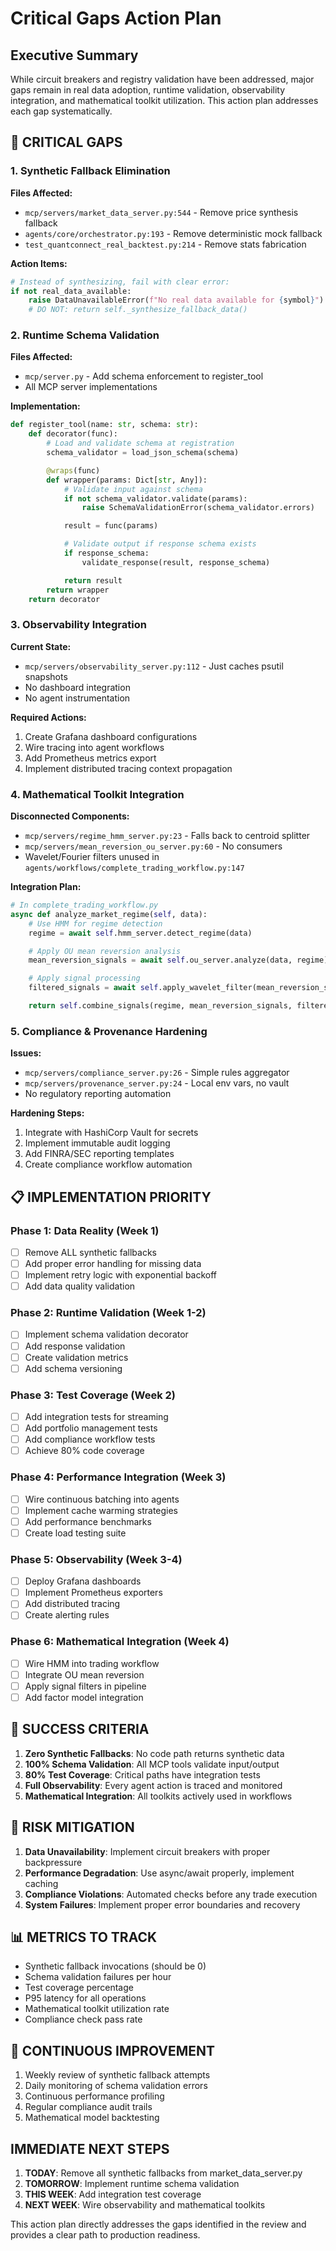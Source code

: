 # Critical Gaps Action Plan

## Executive Summary
While circuit breakers and registry validation have been addressed, major gaps remain in real data adoption, runtime validation, observability integration, and mathematical toolkit utilization. This action plan addresses each gap systematically.

## 🔴 CRITICAL GAPS

### 1. Synthetic Fallback Elimination
**Files Affected:**
- `mcp/servers/market_data_server.py:544` - Remove price synthesis fallback
- `agents/core/orchestrator.py:193` - Remove deterministic mock fallback
- `test_quantconnect_real_backtest.py:214` - Remove stats fabrication

**Action Items:**
```python
# Instead of synthesizing, fail with clear error:
if not real_data_available:
    raise DataUnavailableError(f"No real data available for {symbol}")
    # DO NOT: return self._synthesize_fallback_data()
```

### 2. Runtime Schema Validation
**Files Affected:**
- `mcp/server.py` - Add schema enforcement to register_tool
- All MCP server implementations

**Implementation:**
```python
def register_tool(name: str, schema: str):
    def decorator(func):
        # Load and validate schema at registration
        schema_validator = load_json_schema(schema)

        @wraps(func)
        def wrapper(params: Dict[str, Any]):
            # Validate input against schema
            if not schema_validator.validate(params):
                raise SchemaValidationError(schema_validator.errors)

            result = func(params)

            # Validate output if response schema exists
            if response_schema:
                validate_response(result, response_schema)

            return result
        return wrapper
    return decorator
```

### 3. Observability Integration
**Current State:**
- `mcp/servers/observability_server.py:112` - Just caches psutil snapshots
- No dashboard integration
- No agent instrumentation

**Required Actions:**
1. Create Grafana dashboard configurations
2. Wire tracing into agent workflows
3. Add Prometheus metrics export
4. Implement distributed tracing context propagation

### 4. Mathematical Toolkit Integration
**Disconnected Components:**
- `mcp/servers/regime_hmm_server.py:23` - Falls back to centroid splitter
- `mcp/servers/mean_reversion_ou_server.py:60` - No consumers
- Wavelet/Fourier filters unused in `agents/workflows/complete_trading_workflow.py:147`

**Integration Plan:**
```python
# In complete_trading_workflow.py
async def analyze_market_regime(self, data):
    # Use HMM for regime detection
    regime = await self.hmm_server.detect_regime(data)

    # Apply OU mean reversion analysis
    mean_reversion_signals = await self.ou_server.analyze(data, regime)

    # Apply signal processing
    filtered_signals = await self.apply_wavelet_filter(mean_reversion_signals)

    return self.combine_signals(regime, mean_reversion_signals, filtered_signals)
```

### 5. Compliance & Provenance Hardening
**Issues:**
- `mcp/servers/compliance_server.py:26` - Simple rules aggregator
- `mcp/servers/provenance_server.py:24` - Local env vars, no vault
- No regulatory reporting automation

**Hardening Steps:**
1. Integrate with HashiCorp Vault for secrets
2. Implement immutable audit logging
3. Add FINRA/SEC reporting templates
4. Create compliance workflow automation

## 📋 IMPLEMENTATION PRIORITY

### Phase 1: Data Reality (Week 1)
- [ ] Remove ALL synthetic fallbacks
- [ ] Add proper error handling for missing data
- [ ] Implement retry logic with exponential backoff
- [ ] Add data quality validation

### Phase 2: Runtime Validation (Week 1-2)
- [ ] Implement schema validation decorator
- [ ] Add response validation
- [ ] Create validation metrics
- [ ] Add schema versioning

### Phase 3: Test Coverage (Week 2)
- [ ] Add integration tests for streaming
- [ ] Add portfolio management tests
- [ ] Add compliance workflow tests
- [ ] Achieve 80% code coverage

### Phase 4: Performance Integration (Week 3)
- [ ] Wire continuous batching into agents
- [ ] Implement cache warming strategies
- [ ] Add performance benchmarks
- [ ] Create load testing suite

### Phase 5: Observability (Week 3-4)
- [ ] Deploy Grafana dashboards
- [ ] Implement Prometheus exporters
- [ ] Add distributed tracing
- [ ] Create alerting rules

### Phase 6: Mathematical Integration (Week 4)
- [ ] Wire HMM into trading workflow
- [ ] Integrate OU mean reversion
- [ ] Apply signal filters in pipeline
- [ ] Add factor model integration

## 🎯 SUCCESS CRITERIA

1. **Zero Synthetic Fallbacks**: No code path returns synthetic data
2. **100% Schema Validation**: All MCP tools validate input/output
3. **80% Test Coverage**: Critical paths have integration tests
4. **Full Observability**: Every agent action is traced and monitored
5. **Mathematical Integration**: All toolkits actively used in workflows

## 🚨 RISK MITIGATION

1. **Data Unavailability**: Implement circuit breakers with proper backpressure
2. **Performance Degradation**: Use async/await properly, implement caching
3. **Compliance Violations**: Automated checks before any trade execution
4. **System Failures**: Implement proper error boundaries and recovery

## 📊 METRICS TO TRACK

- Synthetic fallback invocations (should be 0)
- Schema validation failures per hour
- Test coverage percentage
- P95 latency for all operations
- Mathematical toolkit utilization rate
- Compliance check pass rate

## 🔄 CONTINUOUS IMPROVEMENT

1. Weekly review of synthetic fallback attempts
2. Daily monitoring of schema validation errors
3. Continuous performance profiling
4. Regular compliance audit trails
5. Mathematical model backtesting

## IMMEDIATE NEXT STEPS

1. **TODAY**: Remove all synthetic fallbacks from market_data_server.py
2. **TOMORROW**: Implement runtime schema validation
3. **THIS WEEK**: Add integration test coverage
4. **NEXT WEEK**: Wire observability and mathematical toolkits

This action plan directly addresses the gaps identified in the review and provides a clear path to production readiness.